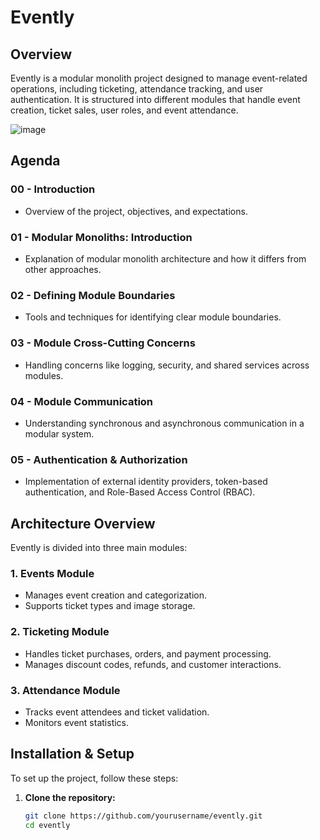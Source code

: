 # Evently

## Overview
Evently is a modular monolith project designed to manage event-related operations, including ticketing, attendance tracking, and user authentication. It is structured into different modules that handle event creation, ticket sales, user roles, and event attendance.

![image](https://github.com/user-attachments/assets/f533af85-8c54-4215-b310-8d1946a1f096)

## Agenda

### 00 - Introduction
- Overview of the project, objectives, and expectations.

### 01 - Modular Monoliths: Introduction
- Explanation of modular monolith architecture and how it differs from other approaches.

### 02 - Defining Module Boundaries
- Tools and techniques for identifying clear module boundaries.

### 03 - Module Cross-Cutting Concerns
- Handling concerns like logging, security, and shared services across modules.

### 04 - Module Communication
- Understanding synchronous and asynchronous communication in a modular system.

### 05 - Authentication & Authorization
- Implementation of external identity providers, token-based authentication, and Role-Based Access Control (RBAC).

## Architecture Overview
Evently is divided into three main modules:

### 1. **Events Module**
   - Manages event creation and categorization.
   - Supports ticket types and image storage.

### 2. **Ticketing Module**
   - Handles ticket purchases, orders, and payment processing.
   - Manages discount codes, refunds, and customer interactions.

### 3. **Attendance Module**
   - Tracks event attendees and ticket validation.
   - Monitors event statistics.

## Installation & Setup
To set up the project, follow these steps:

1. **Clone the repository:**
   ```bash
   git clone https://github.com/yourusername/evently.git
   cd evently
